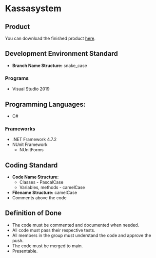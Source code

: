 # Kassasystem

## Product
You can download the finished product [here](https://github.com/NTI-Gymnasieingenjor/kassa-system/releases/download/1.0.0/kassaSystem.zip). 

## Development Environment Standard
- **Branch Name Structure:** snake_case

### Programs
- Visual Studio 2019

## Programming Languages:
- C#

### Frameworks   
- .NET Framework 4.7.2
- NUnit Framework
    - NUnitForms
   
## Coding Standard
- **Code Name Structure:**
   - Classes - PascalCase
   - Variables, methods - camelCase
- **Filename Structure:** camelCase
- Comments above the code
    
## Definition of Done
- The code must be commented and documented when needed.
- All code must pass their respective tests.
- All members in the group must understand the code and approve the push.
- The code must be merged to main.
- Presentable.


